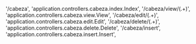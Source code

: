 '/cabeza', 'application.controllers.cabeza.index.Index',
'/cabeza/view/(.+)', 'application.controllers.cabeza.view.View',
'/cabeza/edit/(.+)', 'application.controllers.cabeza.edit.Edit',
'/cabeza/delete/(.+)', 'application.controllers.cabeza.delete.Delete',
'/cabeza/insert', 'application.controllers.cabeza.insert.Insert',